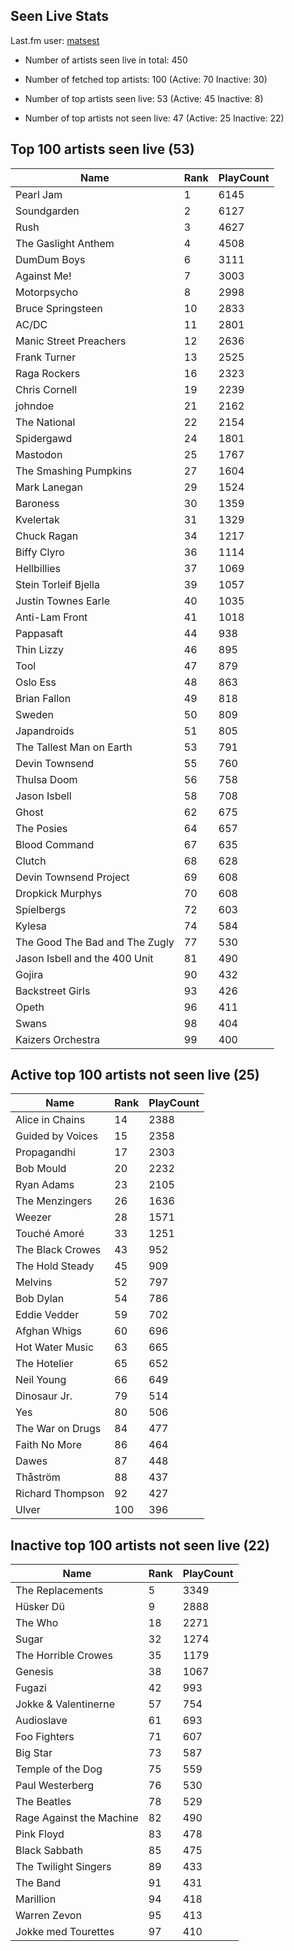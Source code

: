 ## Seen Live Stats

Last.fm user: [matsest](https://www.last.fm/user/matsest)

- Number of artists seen live in total: 450

- Number of fetched top artists: 100 (Active: 70 Inactive: 30)

- Number of top artists seen live: 53 (Active: 45 Inactive: 8)

- Number of top artists not seen live: 47 (Active: 25 Inactive: 22)

## Top 100 artists seen live (53)

Name                           | Rank | PlayCount
------------------------------ | ---- | ---------
Pearl Jam                      | 1    | 6145     
Soundgarden                    | 2    | 6127     
Rush                           | 3    | 4627     
The Gaslight Anthem            | 4    | 4508     
DumDum Boys                    | 6    | 3111     
Against Me!                    | 7    | 3003     
Motorpsycho                    | 8    | 2998     
Bruce Springsteen              | 10   | 2833     
AC/DC                          | 11   | 2801     
Manic Street Preachers         | 12   | 2636     
Frank Turner                   | 13   | 2525     
Raga Rockers                   | 16   | 2323     
Chris Cornell                  | 19   | 2239     
johndoe                        | 21   | 2162     
The National                   | 22   | 2154     
Spidergawd                     | 24   | 1801     
Mastodon                       | 25   | 1767     
The Smashing Pumpkins          | 27   | 1604     
Mark Lanegan                   | 29   | 1524     
Baroness                       | 30   | 1359     
Kvelertak                      | 31   | 1329     
Chuck Ragan                    | 34   | 1217     
Biffy Clyro                    | 36   | 1114     
Hellbillies                    | 37   | 1069     
Stein Torleif Bjella           | 39   | 1057     
Justin Townes Earle            | 40   | 1035     
Anti-Lam Front                 | 41   | 1018     
Pappasaft                      | 44   | 938      
Thin Lizzy                     | 46   | 895      
Tool                           | 47   | 879      
Oslo Ess                       | 48   | 863      
Brian Fallon                   | 49   | 818      
Sweden                         | 50   | 809      
Japandroids                    | 51   | 805      
The Tallest Man on Earth       | 53   | 791      
Devin Townsend                 | 55   | 760      
Thulsa Doom                    | 56   | 758      
Jason Isbell                   | 58   | 708      
Ghost                          | 62   | 675      
The Posies                     | 64   | 657      
Blood Command                  | 67   | 635      
Clutch                         | 68   | 628      
Devin Townsend Project         | 69   | 608      
Dropkick Murphys               | 70   | 608      
Spielbergs                     | 72   | 603      
Kylesa                         | 74   | 584      
The Good The Bad and The Zugly | 77   | 530      
Jason Isbell and the 400 Unit  | 81   | 490      
Gojira                         | 90   | 432      
Backstreet Girls               | 93   | 426      
Opeth                          | 96   | 411      
Swans                          | 98   | 404      
Kaizers Orchestra              | 99   | 400      

## Active top 100 artists not seen live (25)

Name             | Rank | PlayCount
---------------- | ---- | ---------
Alice in Chains  | 14   | 2388     
Guided by Voices | 15   | 2358     
Propagandhi      | 17   | 2303     
Bob Mould        | 20   | 2232     
Ryan Adams       | 23   | 2105     
The Menzingers   | 26   | 1636     
Weezer           | 28   | 1571     
Touché Amoré     | 33   | 1251     
The Black Crowes | 43   | 952      
The Hold Steady  | 45   | 909      
Melvins          | 52   | 797      
Bob Dylan        | 54   | 786      
Eddie Vedder     | 59   | 702      
Afghan Whigs     | 60   | 696      
Hot Water Music  | 63   | 665      
The Hotelier     | 65   | 652      
Neil Young       | 66   | 649      
Dinosaur Jr.     | 79   | 514      
Yes              | 80   | 506      
The War on Drugs | 84   | 477      
Faith No More    | 86   | 464      
Dawes            | 87   | 448      
Thåström         | 88   | 437      
Richard Thompson | 92   | 427      
Ulver            | 100  | 396      

## Inactive top 100 artists not seen live (22)

Name                     | Rank | PlayCount
------------------------ | ---- | ---------
The Replacements         | 5    | 3349     
Hüsker Dü                | 9    | 2888     
The Who                  | 18   | 2271     
Sugar                    | 32   | 1274     
The Horrible Crowes      | 35   | 1179     
Genesis                  | 38   | 1067     
Fugazi                   | 42   | 993      
Jokke & Valentinerne     | 57   | 754      
Audioslave               | 61   | 693      
Foo Fighters             | 71   | 607      
Big Star                 | 73   | 587      
Temple of the Dog        | 75   | 559      
Paul Westerberg          | 76   | 530      
The Beatles              | 78   | 529      
Rage Against the Machine | 82   | 490      
Pink Floyd               | 83   | 478      
Black Sabbath            | 85   | 475      
The Twilight Singers     | 89   | 433      
The Band                 | 91   | 431      
Marillion                | 94   | 418      
Warren Zevon             | 95   | 413      
Jokke med Tourettes      | 97   | 410      
